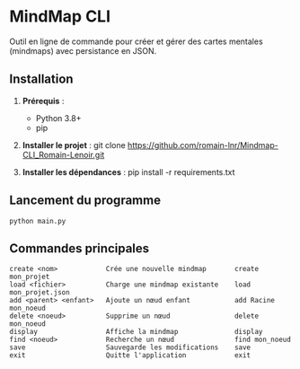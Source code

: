 # MindMap CLI

Outil en ligne de commande pour créer et gérer des cartes mentales (mindmaps) avec persistance en JSON.

## Installation

1. **Prérequis** :
   - Python 3.8+
   - pip

2. **Installer le projet** :
    git clone https://github.com/romain-lnr/Mindmap-CLI_Romain-Lenoir.git
    
3. **Installer les dépendances** :
   pip install -r requirements.txt

## Lancement du programme

    python main.py

## **Commandes principales**

    create <nom>	        Crée une nouvelle mindmap	    create mon_projet
    load <fichier>	        Charge une mindmap existante	load mon_projet.json
    add <parent> <enfant>	Ajoute un nœud enfant	        add Racine mon_noeud
    delete <noeud>	        Supprime un nœud	            delete mon_noeud
    display     	        Affiche la mindmap	            display
    find <noeud>	        Recherche un nœud	            find mon_noeud
    save	                Sauvegarde les modifications	save
    exit	                Quitte l'application	        exit